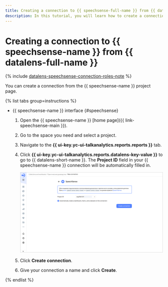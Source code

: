 ```yaml
---
title: Creating a connection to {{ speechsense-full-name }} from {{ datalens-full-name }}
description: In this tutorial, you will learn how to create a connection to {{ speechsense-name }} from {{ datalens-short-name }}.
---
```


# Creating a connection to {{ speechsense-name }} from {{ datalens-full-name }}

{% include [datalens-speechsense-connection-roles-note](../../../_includes/datalens/operations/datalens-speechsense-connection-roles-note.md) %}

You can create a connection from the {{ speechsense-name }} project page.

{% list tabs group=instructions %}


- {{ speechsense-name }} interface {#speechsense}

  1. Open the {{ speechsense-name }} [home page]({{ link-speechsense-main }}).
  1. Go to the space you need and select a project.
  1. Navigate to the **{{ ui-key.yc-ui-talkanalytics.reports.reports }}** tab.
  1. Click **{{ ui-key.yc-ui-talkanalytics.reports.datalens-key-value }}** to go to {{ datalens-short-name }}. The **Project ID** field in your {{ speechsense-name }} connection will be automatically filled in.

     ![image](../../../_assets/datalens/operations/connection/connection-speechsense.png)

  1. Click **Create connection**.
  1. Give your connection a name and click **Create**.

{% endlist %}

